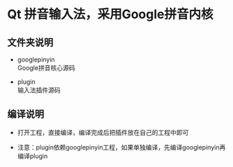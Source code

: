 # Qt 拼音输入法，采用Google拼音内核

## 文件夹说明

* googlepinyin<br>
Google拼音核心源码<br>

* plugin<br>
输入法插件源码<br>

## 编译说明
* 打开工程，直接编译，编译完成后把插件放在自己的工程中即可<br>

* 注意：plugin依赖googlepinyin工程，如果单独编译，先编译googlepinyin再编译plugin<br>
